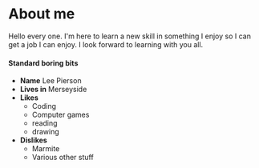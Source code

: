 # About me

Hello every one. I'm here to learn a new skill in something I enjoy so I can get a job I can enjoy. I look forward to learning with you all.

#### Standard boring bits
- **Name** Lee Pierson
- **Lives in** Merseyside
- **Likes**
  - Coding
  - Computer games
  - reading
  - drawing
- **Dislikes**
  - Marmite
  - Various other stuff
